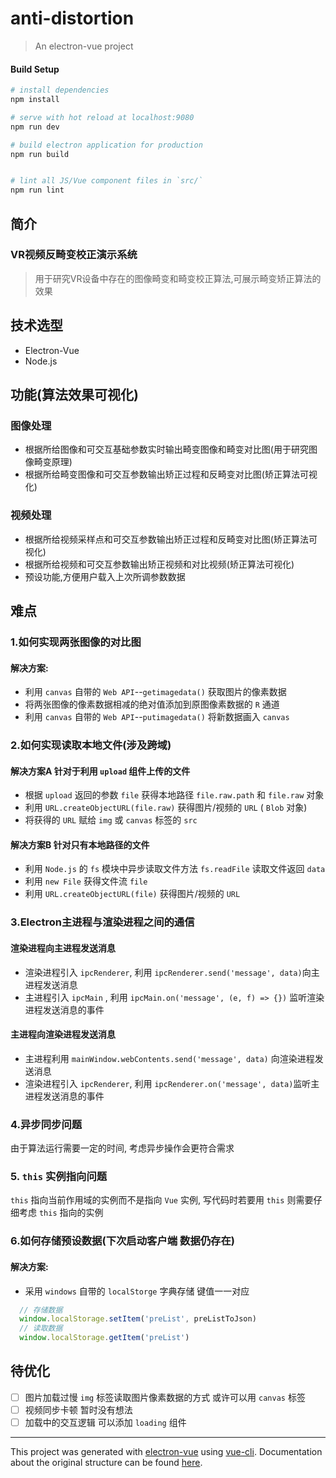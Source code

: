 # anti-distortion

> An electron-vue project

#### Build Setup

``` bash
# install dependencies
npm install

# serve with hot reload at localhost:9080
npm run dev

# build electron application for production
npm run build


# lint all JS/Vue component files in `src/`
npm run lint

```

## 简介

### VR视频反畸变校正演示系统

> 用于研究VR设备中存在的图像畸变和畸变校正算法,可展示畸变矫正算法的效果

## 技术选型
- Electron-Vue
- Node.js

## 功能(算法效果可视化)

### 图像处理
- 根据所给图像和可交互基础参数实时输出畸变图像和畸变对比图(用于研究图像畸变原理)
- 根据所给畸变图像和可交互参数输出矫正过程和反畸变对比图(矫正算法可视化)
### 视频处理
- 根据所给视频采样点和可交互参数输出矫正过程和反畸变对比图(矫正算法可视化)
- 根据所给视频和可交互参数输出矫正视频和对比视频(矫正算法可视化)
- 预设功能,方便用户载入上次所调参数数据

## 难点

### 1.如何实现两张图像的对比图
#### 解决方案:
- 利用 `canvas` 自带的 `Web API`--`getimagedata()` 获取图片的像素数据
- 将两张图像的像素数据相减的绝对值添加到原图像素数据的 `R` 通道
- 利用 `canvas` 自带的 `Web API`--`putimagedata()` 将新数据画入 `canvas`

### 2.如何实现读取本地文件(涉及跨域)
#### 解决方案A 针对于利用 `upload` 组件上传的文件
- 根据 `upload` 返回的参数 `file` 获得本地路径 `file.raw.path` 和 `file.raw` 对象
- 利用 `URL.createObjectURL(file.raw)` 获得图片/视频的 `URL` ( `Blob` 对象)
- 将获得的 `URL` 赋给 `img` 或 `canvas` 标签的 `src`
#### 解决方案B 针对只有本地路径的文件
- 利用 `Node.js` 的 `fs` 模块中异步读取文件方法 `fs.readFile` 读取文件返回 `data` 
- 利用 `new File` 获得文件流 `file`
- 利用  `URL.createObjectURL(file)` 获得图片/视频的 `URL`

### 3.Electron主进程与渲染进程之间的通信
#### 渲染进程向主进程发送消息
- 渲染进程引入 `ipcRenderer`, 利用 `ipcRenderer.send('message', data)`向主进程发送消息
- 主进程引入 `ipcMain` , 利用 `ipcMain.on('message', (e, f) => {})` 监听渲染进程发送消息的事件
#### 主进程向渲染进程发送消息
- 主进程利用 `mainWindow.webContents.send('message', data)` 向渲染进程发送消息
- 渲染进程引入 `ipcRenderer`, 利用 `ipcRenderer.on('message', data)`监听主进程发送消息的事件

### 4.异步同步问题
由于算法运行需要一定的时间, 考虑异步操作会更符合需求

### 5. `this` 实例指向问题
`this` 指向当前作用域的实例而不是指向 `Vue` 实例, 写代码时若要用 `this` 则需要仔细考虑 `this` 指向的实例

### 6.如何存储预设数据(下次启动客户端 数据仍存在)
#### 解决方案:
- 采用 `windows` 自带的 `localStorge` 字典存储 键值一一对应
```js
  // 存储数据
  window.localStorage.setItem('preList', preListToJson)
  // 读取数据
  window.localStorage.getItem('preList')
```
## 待优化
- [ ] 图片加载过慢 `img` 标签读取图片像素数据的方式 或许可以用 `canvas` 标签
- [ ] 视频同步卡顿  暂时没有想法
- [ ] 加载中的交互逻辑 可以添加 `loading` 组件

---

This project was generated with [electron-vue](https://github.com/SimulatedGREG/electron-vue) using [vue-cli](https://github.com/vuejs/vue-cli). Documentation about the original structure can be found [here](https://simulatedgreg.gitbooks.io/electron-vue/content/index.html).
